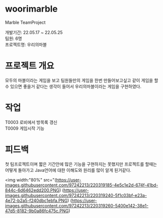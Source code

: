# woorimarble
Marble  TeamProject

개발기간: 22.05.17 ~ 22.05.25<br>
팀원: 6명<br>
프로젝트명: 우리의마블

# 프로젝트 개요
모두의 마블이라는 게임을 보고 팀원들만의 게임을 한번 만들어보고싶고 같이 게임을 할수 있으면 좋을거 같다는 생각이 들어서 우리의마블이라는 게임을 구현하였다.

# 작업
T0003 로비에서 방목록 갱신<br>
T0009 게임시작 기능

# 피드백
첫 팀프로젝트이며 짧은 기간안에 많은 기능을 구현하지는 못했지만 프로젝트를 할때는 어떻게 돌아가고 Java언어에 대한 이해도와 원리를 많이 알게 된거같다.

<img width:"80%" src="(https://user-images.githubusercontent.com/97242213/220319185-4e5c1e2d-674f-41bd-844c-6d6462edd200.PNG)
(https://user-images.githubusercontent.com/97242213/220319240-5f1c03bf-e23a-4e72-b2a5-f240dbc1ebfa.PNG)
(https://user-images.githubusercontent.com/97242213/220319260-5400e142-38e1-47d5-8182-9b0a86fc475c.PNG)
